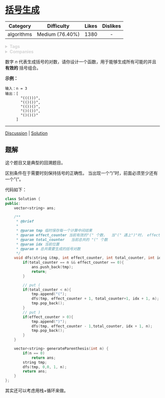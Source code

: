 # [括号生成](https://leetcode-cn.com/problems/generate-parentheses/description/)

|  Category  |   Difficulty    | Likes | Dislikes |
| :--------: | :-------------: | :---: | :------: |
| algorithms | Medium (76.40%) | 1380  |    -     |

<details style="color: rgb(212, 212, 212); font-family: -apple-system, BlinkMacSystemFont, &quot;Segoe WPC&quot;, &quot;Segoe UI&quot;, system-ui, Ubuntu, &quot;Droid Sans&quot;, sans-serif, &quot;Microsoft Yahei UI&quot;; font-size: 14px; font-style: normal; font-variant-ligatures: normal; font-variant-caps: normal; font-weight: 400; letter-spacing: normal; orphans: 2; text-align: start; text-indent: 0px; text-transform: none; white-space: normal; widows: 2; word-spacing: 0px; -webkit-text-stroke-width: 0px; text-decoration-style: initial; text-decoration-color: initial;"><summary><strong>Tags</strong></summary></details>

<details style="color: rgb(212, 212, 212); font-family: -apple-system, BlinkMacSystemFont, &quot;Segoe WPC&quot;, &quot;Segoe UI&quot;, system-ui, Ubuntu, &quot;Droid Sans&quot;, sans-serif, &quot;Microsoft Yahei UI&quot;; font-size: 14px; font-style: normal; font-variant-ligatures: normal; font-variant-caps: normal; font-weight: 400; letter-spacing: normal; orphans: 2; text-align: start; text-indent: 0px; text-transform: none; white-space: normal; widows: 2; word-spacing: 0px; -webkit-text-stroke-width: 0px; text-decoration-style: initial; text-decoration-color: initial;"><summary><strong>Companies</strong></summary></details>

数字 *n* 代表生成括号的对数，请你设计一个函数，用于能够生成所有可能的并且 **有效的** 括号组合。

 

**示例：**

```
输入：n = 3
输出：[
       "((()))",
       "(()())",
       "(())()",
       "()(())",
       "()()()"
     ]
```

------

[Discussion](https://leetcode-cn.com/problems/generate-parentheses/comments/) | [Solution](https://leetcode-cn.com/problems/generate-parentheses/solution/)

## 题解

这个题目又是典型的回溯题目。 

区别条件在于需要时刻保持括号的正确性。 当出现一个“)”时，前面必须至少还有一个”(“。 

代码如下：

```c++
class Solution {
public:
    vector<string> ans;

    /**
     * @brief 
     * 
     * @param tmp 临时保存每一个计算中间结果
     * @param effect_counter 当前有效的"(" 个数，  当"(" 遇上")"时， effect_counter--
     * @param total_counter   当前总共的 "(" 个数
     * @param idx 当前位置
     * @param n 总共需要生成的括号对数
     */
    void dfs(string &tmp, int effect_counter, int total_counter, int idx, int n){
        if(total_counter == n && effect_counter == 0){
            ans.push_back(tmp);
            return;
        }

        // put (
        if(total_counter < n){
            tmp.append("(");
            dfs(tmp, effect_counter + 1, total_counter+1, idx + 1, n);
            tmp.pop_back();
        }
        // put )
        if(effect_counter > 0){
            tmp.append(")");
            dfs(tmp, effect_counter - 1,total_counter, idx + 1, n);
            tmp.pop_back();
        }
    }

    vector<string> generateParenthesis(int n) {
        if(n == 0)
            return ans;
        string tmp;
        dfs(tmp, 0,0, 1, n);
        return ans;
    }
};
```

其实还可以考虑用栈+循环来做。